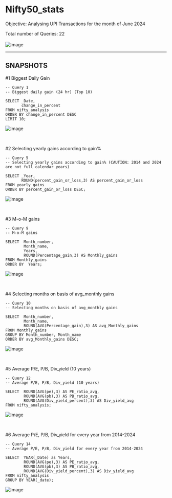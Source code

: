 # Nifty50_stats
Objective: Analysing UPI Transactions for the month of June 2024  

Total number of Queries: 22  <br><br>
![image](https://github.com/user-attachments/assets/687a3eef-bedc-4218-88f7-2d045a8386b7)  

---
## SNAPSHOTS  


#1 Biggest Daily Gain <BR>

```
-- Query 1
-- Biggest daily gain (24 hr) (Top 10)

SELECT _Date,
       change_in_percent
FROM nifty_analysis
ORDER BY change_in_percent DESC
LIMIT 10;
```
![image](https://github.com/user-attachments/assets/be3a8523-d62a-4290-a5be-625e9eebc6b4)

<BR>

#2 Selecting yearly gains according to gain% <BR>

```
-- Query 5
-- Selecting yearly gains according to gain% (CAUTION: 2014 and 2024 are not full calendar years)

SELECT _Year,
       ROUND(percent_gain_or_loss,3) AS percent_gain_or_loss
FROM yearly_gains
ORDER BY percent_gain_or_loss DESC;

```
![image](https://github.com/user-attachments/assets/cbc42440-184e-4542-9434-973ed09ebd4d)

<BR>

#3 M-o-M gains <BR>

```
-- Query 9
-- M-o-M gains

SELECT  Month_number,
        Month_name,
        Years,
        ROUND(Percentage_gain,3) AS Monthly_gains
FROM Monthly_gains
ORDER BY  Years;

```
![image](https://github.com/user-attachments/assets/e5963c83-1570-41e7-979a-0f8923a1c880)

<BR>

#4 Selecting months on basis of avg_monthly gains <BR>

```
-- Query 10
-- Selecting months on basis of avg_monthly gains

SELECT  Month_number,
        Month_name,
        ROUND(AVG(Percentage_gain),3) AS avg_Monthly_gains
FROM Monthly_gains
GROUP BY Month_number, Month_name
ORDER BY avg_Monthly_gains DESC;

```
![image](https://github.com/user-attachments/assets/dc007076-5cb6-4c65-9662-a2ea99b5da10)

<BR>

#5 Average P/E, P/B, Div_yield (10 years)  <BR>

```
-- Query 12
-- Average P/E, P/B, Div_yield (10 years)

SELECT  ROUND(AVG(pe),3) AS PE_ratio_avg,
        ROUND(AVG(pb),3) AS PB_ratio_avg,
        ROUND(AVG(Div_yield_percent),3) AS Div_yield_avg
FROM nifty_analysis;

```
![image](https://github.com/user-attachments/assets/4c14a11b-e576-47d9-b1c8-b06b3f47afb6)

<BR>

#6 Average P/E, P/B, Div_yield for every year from 2014-2024  <BR>

```
-- Query 14
-- Average P/E, P/B, Div_yield for every year from 2014-2024

SELECT  YEAR(_Date) as Years,
        ROUND(AVG(pe),3) AS PE_ratio_avg,
        ROUND(AVG(pb),3) AS PB_ratio_avg,
        ROUND(AVG(Div_yield_percent),3) AS Div_yield_avg
FROM nifty_analysis
GROUP BY YEAR(_date);

```
![image](https://github.com/user-attachments/assets/9b6d176c-a32b-4696-a675-ab80d976d91e)

<BR>





